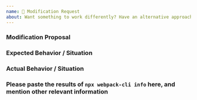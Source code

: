 ```yaml
---
name: 🔧 Modification Request
about: Want something to work differently? Have an alternative approach? This is the template for you.
---
```


<!-- Please do not delete this template, otherwise your issue may be closed immediately. -->
<!-- Before creating an issue, make sure you are using the latest version of webpack. -->

### Modification Proposal

<!-- Clearly describe the change you are proposing and why it's necessary. -->
<!-- Please ask questions in Discussions or on Stack Overflow. -->
<!-- https://github.com/webpack/webpack/discussions -->
<!-- https://stackoverflow.com/questions/ask?tags=webpack -->
<!-- Issues that contain questions or support requests will be closed. -->

### Expected Behavior / Situation

<!-- Describe how you expect the feature or behavior to work. -->

### Actual Behavior / Situation

<!-- Describe how it currently works or behaves. -->

### Please paste the results of `npx webpack-cli info` here, and mention other relevant information
